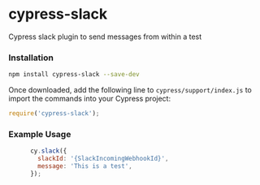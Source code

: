 # cypress-slack

Cypress slack plugin to send messages from within a test

### Installation

```sh
npm install cypress-slack --save-dev
```

Once downloaded, add the following line to `cypress/support/index.js` to import the commands into your Cypress project:

```js
require('cypress-slack');
```

### Example Usage

````javascript
      cy.slack({
        slackId: '{SlackIncomingWebhookId}',
        message: 'This is a test',
      });
````
